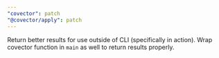```yaml
---
"covector": patch
"@covector/apply": patch
---
```


Return better results for use outside of CLI (specifically in action). Wrap covector function in `main` as well to return results properly.
